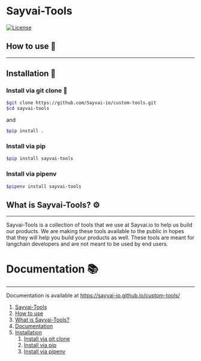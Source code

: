 # Sayvai-Tools

[![License](https://img.shields.io/badge/license-MIT-blue.svg)](https://opensource.org/licenses/MIT)


## How to use 🤔
---------------------------------------

## Installation 🚀
### Install via git clone 📖

```bash 💻
$git clone https://github.com/Sayvai-io/custom-tools.git
$cd sayvai-tools
```
and 
```bash
$pip install .
```
### Install via pip
```bash
$pip install sayvai-tools
```
### Install via pipenv
```bash
$pipenv install sayvai-tools
```

## What is Sayvai-Tools? ⚙️
---------------------------------------
Sayvai-Tools is a collection of tools that we use at Sayvai.io to help us build our products. We are making these tools available to the public in hopes that they will help you build your products as well. These tools are meant for langchain developers and are not meant to be used by end users.

# Documentation 📚
---------------------------------------
Documentation is available at https://sayvai-io.github.io/custom-tools/


1. [Sayvai-Tools](#sayvai-tools)
2. [How to use](#how-to-use)
3. [What is Sayvai-Tools?](#what-is-sayvai-tools)
4. [Documentation](#documentation)
5. [Installation](#installation)
    1. [Install via git clone](#install-via-git-clone)
    2. [Install via pip](#install-via-pip)
    3. [Install via pipenv](#install-via-pipenv)

